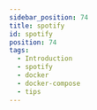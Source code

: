 ```yaml
---
sidebar_position: 74
title: spotify
id: spotify
position: 74
tags:
  - Introduction
  - spotify
  - docker
  - docker-compose
  - tips
---
```

